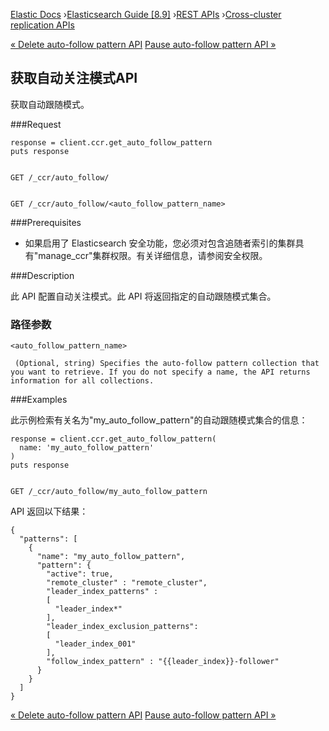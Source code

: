 

[Elastic Docs](/guide/) ›[Elasticsearch Guide [8.9]](index.md) ›[REST
APIs](rest-apis.md) ›[Cross-cluster replication APIs](ccr-apis.md)

[« Delete auto-follow pattern API](ccr-delete-auto-follow-pattern.md) [Pause
auto-follow pattern API »](ccr-pause-auto-follow-pattern.md)

## 获取自动关注模式API

获取自动跟随模式。

###Request

    
    
    response = client.ccr.get_auto_follow_pattern
    puts response
    
    
    GET /_ccr/auto_follow/
    
    
    GET /_ccr/auto_follow/<auto_follow_pattern_name>

###Prerequisites

* 如果启用了 Elasticsearch 安全功能，您必须对包含追随者索引的集群具有"manage_ccr"集群权限。有关详细信息，请参阅安全权限。

###Description

此 API 配置自动关注模式。此 API 将返回指定的自动跟随模式集合。

### 路径参数

`<auto_follow_pattern_name>`

     (Optional, string) Specifies the auto-follow pattern collection that you want to retrieve. If you do not specify a name, the API returns information for all collections. 

###Examples

此示例检索有关名为"my_auto_follow_pattern"的自动跟随模式集合的信息：

    
    
    response = client.ccr.get_auto_follow_pattern(
      name: 'my_auto_follow_pattern'
    )
    puts response
    
    
    GET /_ccr/auto_follow/my_auto_follow_pattern

API 返回以下结果：

    
    
    {
      "patterns": [
        {
          "name": "my_auto_follow_pattern",
          "pattern": {
            "active": true,
            "remote_cluster" : "remote_cluster",
            "leader_index_patterns" :
            [
              "leader_index*"
            ],
            "leader_index_exclusion_patterns":
            [
              "leader_index_001"
            ],
            "follow_index_pattern" : "{{leader_index}}-follower"
          }
        }
      ]
    }

[« Delete auto-follow pattern API](ccr-delete-auto-follow-pattern.md) [Pause
auto-follow pattern API »](ccr-pause-auto-follow-pattern.md)
